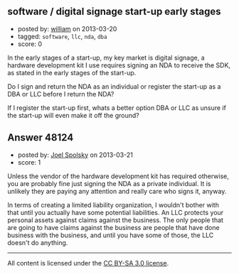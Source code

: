 ## software / digital signage start-up early stages

- posted by: [william](https://stackexchange.com/users/-1/25556-william) on 2013-03-20
- tagged: `software`, `llc`, `nda`, `dba`
- score: 0

In the early stages of a start-up, my key market is digital signage, a hardware development kit I use requires signing an NDA to receive the SDK, as stated in the early stages of the start-up. 

Do I sign and return the NDA as an individual or register the start-up as a DBA or LLC before I return the NDA?

If I register the start-up first, whats a better option DBA or LLC as unsure if the start-up will even make it off the ground?


## Answer 48124

- posted by: [Joel Spolsky](https://stackexchange.com/users/-1/4335-joel-spolsky) on 2013-03-21
- score: 1

Unless the vendor of the hardware development kit has required otherwise, you are probably fine just signing the NDA as a private individual. It is unlikely they are paying any attention and really care who signs it, anyway.

In terms of creating a limited liability organization, I wouldn't bother with that until you actually have some potential liabilities. An LLC protects your personal assets against claims against the business. The only people that are going to have claims against the business are people that have done business with the business, and until you have some of those, the LLC doesn't do anything.



---

All content is licensed under the [CC BY-SA 3.0 license](https://creativecommons.org/licenses/by-sa/3.0/).
